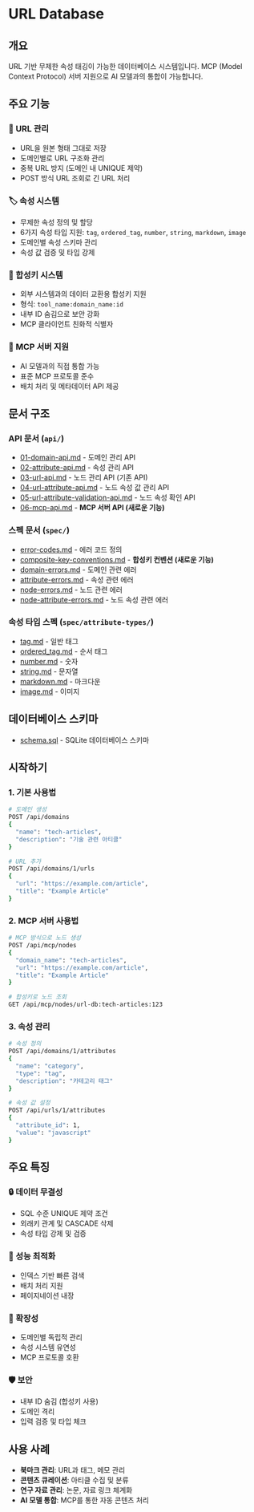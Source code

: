 # URL Database

## 개요
URL 기반 무제한 속성 태깅이 가능한 데이터베이스 시스템입니다. 
MCP (Model Context Protocol) 서버 지원으로 AI 모델과의 통합이 가능합니다.

## 주요 기능

### 🔗 URL 관리
- URL을 원본 형태 그대로 저장
- 도메인별로 URL 구조화 관리
- 중복 URL 방지 (도메인 내 UNIQUE 제약)
- POST 방식 URL 조회로 긴 URL 처리

### 🏷️ 속성 시스템
- 무제한 속성 정의 및 할당
- 6가지 속성 타입 지원: `tag`, `ordered_tag`, `number`, `string`, `markdown`, `image`
- 도메인별 속성 스키마 관리
- 속성 값 검증 및 타입 강제

### 🔑 합성키 시스템
- 외부 시스템과의 데이터 교환용 합성키 지원
- 형식: `tool_name:domain_name:id`
- 내부 ID 숨김으로 보안 강화
- MCP 클라이언트 친화적 식별자

### 🤖 MCP 서버 지원
- AI 모델과의 직접 통합 가능
- 표준 MCP 프로토콜 준수
- 배치 처리 및 메타데이터 API 제공

## 문서 구조

### API 문서 (`api/`)
- [01-domain-api.md](api/01-domain-api.md) - 도메인 관리 API
- [02-attribute-api.md](api/02-attribute-api.md) - 속성 관리 API
- [03-url-api.md](api/03-url-api.md) - 노드 관리 API (기존 API)
- [04-url-attribute-api.md](api/04-url-attribute-api.md) - 노드 속성 값 관리 API
- [05-url-attribute-validation-api.md](api/05-url-attribute-validation-api.md) - 노드 속성 확인 API
- [06-mcp-api.md](api/06-mcp-api.md) - **MCP 서버 API (새로운 기능)**

### 스펙 문서 (`spec/`)
- [error-codes.md](spec/error-codes.md) - 에러 코드 정의
- [composite-key-conventions.md](spec/composite-key-conventions.md) - **합성키 컨벤션 (새로운 기능)**
- [domain-errors.md](spec/domain-errors.md) - 도메인 관련 에러
- [attribute-errors.md](spec/attribute-errors.md) - 속성 관련 에러
- [node-errors.md](spec/node-errors.md) - 노드 관련 에러
- [node-attribute-errors.md](spec/node-attribute-errors.md) - 노드 속성 관련 에러

### 속성 타입 스펙 (`spec/attribute-types/`)
- [tag.md](spec/attribute-types/tag.md) - 일반 태그
- [ordered_tag.md](spec/attribute-types/ordered_tag.md) - 순서 태그
- [number.md](spec/attribute-types/number.md) - 숫자
- [string.md](spec/attribute-types/string.md) - 문자열
- [markdown.md](spec/attribute-types/markdown.md) - 마크다운
- [image.md](spec/attribute-types/image.md) - 이미지

## 데이터베이스 스키마
- [schema.sql](../schema.sql) - SQLite 데이터베이스 스키마

## 시작하기

### 1. 기본 사용법
```bash
# 도메인 생성
POST /api/domains
{
  "name": "tech-articles",
  "description": "기술 관련 아티클"
}

# URL 추가
POST /api/domains/1/urls
{
  "url": "https://example.com/article",
  "title": "Example Article"
}
```

### 2. MCP 서버 사용법
```bash
# MCP 방식으로 노드 생성
POST /api/mcp/nodes
{
  "domain_name": "tech-articles",
  "url": "https://example.com/article",
  "title": "Example Article"
}

# 합성키로 노드 조회
GET /api/mcp/nodes/url-db:tech-articles:123
```

### 3. 속성 관리
```bash
# 속성 정의
POST /api/domains/1/attributes
{
  "name": "category",
  "type": "tag",
  "description": "카테고리 태그"
}

# 속성 값 설정
POST /api/urls/1/attributes
{
  "attribute_id": 1,
  "value": "javascript"
}
```

## 주요 특징

### 🔒 데이터 무결성
- SQL 수준 UNIQUE 제약 조건
- 외래키 관계 및 CASCADE 삭제
- 속성 타입 강제 및 검증

### 🚀 성능 최적화
- 인덱스 기반 빠른 검색
- 배치 처리 지원
- 페이지네이션 내장

### 🔌 확장성
- 도메인별 독립적 관리
- 속성 시스템 유연성
- MCP 프로토콜 호환

### 🛡️ 보안
- 내부 ID 숨김 (합성키 사용)
- 도메인 격리
- 입력 검증 및 타입 체크

## 사용 사례

- **북마크 관리**: URL과 태그, 메모 관리
- **콘텐츠 큐레이션**: 아티클 수집 및 분류
- **연구 자료 관리**: 논문, 자료 링크 체계화
- **AI 모델 통합**: MCP를 통한 자동 콘텐츠 처리